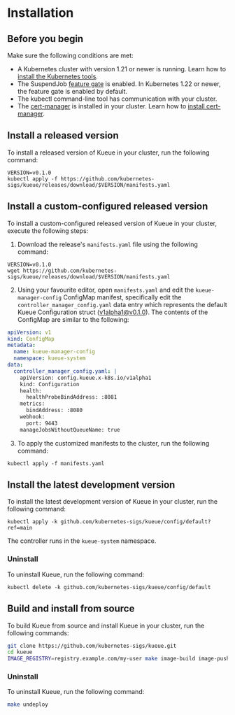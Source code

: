 # Installation

## Before you begin

Make sure the following conditions are met:

- A Kubernetes cluster with version 1.21 or newer is running. Learn how to [install the Kubernetes tools](https://kubernetes.io/docs/tasks/tools/).
- The SuspendJob [feature gate](https://kubernetes.io/docs/reference/command-line-tools-reference/feature-gates/) is enabled. In Kubernetes 1.22 or newer, the feature gate is enabled by default.
- The kubectl command-line tool has communication with your cluster.
- The [cert-manager](https://github.com/cert-manager/cert-manager) is installed in your cluster. Learn how to [install cert-manager](https://cert-manager.io/docs/installation/).

## Install a released version

To install a released version of Kueue in your cluster, run the following command:

```shell
VERSION=v0.1.0
kubectl apply -f https://github.com/kubernetes-sigs/kueue/releases/download/$VERSION/manifests.yaml
```

## Install a custom-configured released version

To install a custom-configured released version of Kueue in your cluster, execute the following steps: 

1. Download the release's `manifests.yaml` file using the following command:

```shell
VERSION=v0.1.0
wget https://github.com/kubernetes-sigs/kueue/releases/download/$VERSION/manifests.yaml
```
2. Using your favourite editor, open `manifests.yaml` and edit the `kueue-manager-config` 
ConfigMap manifest, specifically edit the `controller_manager_config.yaml` data entry which represents
the default Kueue Configuration 
struct ([v1alpha1@v0.1.0](https://pkg.go.dev/sigs.k8s.io/kueue@v0.1.0/apis/config/v1alpha1#Configuration)).
The contents of the ConfigMap are similar to the following:

```yaml
apiVersion: v1
kind: ConfigMap
metadata:
  name: kueue-manager-config
  namespace: kueue-system
data:
  controller_manager_config.yaml: |
    apiVersion: config.kueue.x-k8s.io/v1alpha1
    kind: Configuration
    health:
      healthProbeBindAddress: :8081
    metrics:
      bindAddress: :8080
    webhook:
      port: 9443
    manageJobsWithoutQueueName: true
```

3. To apply the customized manifests to the cluster, run the following command:

```shell
kubectl apply -f manifests.yaml
```

## Install the latest development version

To install the latest development version of Kueue in your cluster, run the
following command:

```shell
kubectl apply -k github.com/kubernetes-sigs/kueue/config/default?ref=main
```

The controller runs in the `kueue-system` namespace.

### Uninstall

To uninstall Kueue, run the following command:

```shell
kubectl delete -k github.com/kubernetes-sigs/kueue/config/default
```

## Build and install from source

To build Kueue from source and install Kueue in your cluster, run the following
commands:

```sh
git clone https://github.com/kubernetes-sigs/kueue.git
cd kueue
IMAGE_REGISTRY=registry.example.com/my-user make image-build image-push deploy
```

### Uninstall

To uninstall Kueue, run the following command:

```sh
make undeploy
```

